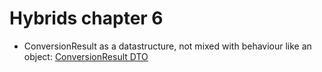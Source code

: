 # Hybrids chapter 6
- ConversionResult as a datastructure, not mixed with behaviour like an object:
[ConversionResult DTO](images/ConversionResult.png)